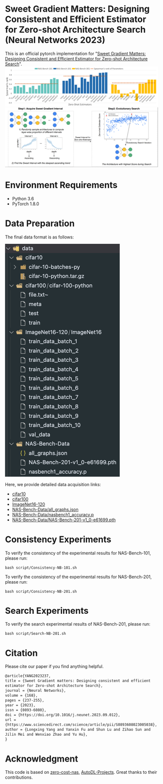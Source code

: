 # Sweet Gradient Matters: Designing Consistent and Efficient Estimator for Zero-shot Architecture Search (Neural Networks 2023)

This is an official pytorch implementation for "[Sweet Gradient Matters: Designing Consistent and Efficient Estimator for Zero-shot Architecture Search](https://www.sciencedirect.com/science/article/pii/S0893608023005038)".
![Sweet-img1](img/predictor.png)
![Sweet-img2](img/diagram.png)

# Environment Requirements
* Python 3.6
* PyTorch 1.8.0

# Data Preparation 
The final data format is as follows:

![Sweet-img1](img/data.png)

Here, we provide detailed data acquisition links:
- [cifar10](https://www.cs.toronto.edu/~kriz/cifar-10-python.tar.gz)
- [cifar100](https://www.cs.toronto.edu/~kriz/cifar-100-python.tar.gz)
- [ImageNet16-120](https://drive.google.com/drive/folders/1L0Lzq8rWpZLPfiQGd6QR8q5xLV88emU7)
- [NAS-Bench-Data/all_graphs.json](https://drive.google.com/drive/folders/18Eia6YuTE5tn5Lis_43h30HYpnF9Ynqf)
- [NAS-Bench-Data/nasbench1_accuracy.p](https://drive.google.com/drive/folders/18Eia6YuTE5tn5Lis_43h30HYpnF9Ynqf)
- [NAS-Bench-Data/NAS-Bench-201-v1_0-e61699.pth](https://drive.google.com/file/d/1SKW0Cu0u8-gb18zDpaAGi0f74UdXeGKs/view)


# Consistency Experiments
To verify the consistency of the experimental results for NAS-Bench-101, please run:
```shell
bash script/Consistency-NB-101.sh
```

To verify the consistency of the experimental results for NAS-Bench-201, please run:
```shell
bash script/Consistency-NB-201.sh
```

# Search Experiments
To verify the search experimental results of NAS-Bench-201, please run:
```shell
bash script/Search-NB-201.sh
```

# Citation
Please cite our paper if you find anything helpful.
```
@article{YANG2023237,
title = {Sweet Gradient matters: Designing consistent and efficient estimator for Zero-shot Architecture Search},
journal = {Neural Networks},
volume = {168},
pages = {237-255},
year = {2023},
issn = {0893-6080},
doi = {https://doi.org/10.1016/j.neunet.2023.09.012},
url = {https://www.sciencedirect.com/science/article/pii/S0893608023005038},
author = {Longxing Yang and Yanxin Fu and Shun Lu and Zihao Sun and Jilin Mei and Wenxiao Zhao and Yu Hu},
}
```

# Acknowledgment
This code is based on [zero-cost-nas](https://github.com/SamsungLabs/zero-cost-nas), [AutoDL-Projects](https://github.com/D-X-Y/AutoDL-Projects/tree/main). Great thanks to their contributions.